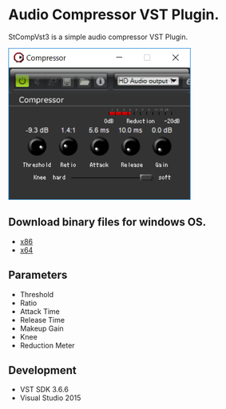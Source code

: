 # Audio Compressor VST Plugin.

StCompVst3 is a simple audio compressor VST Plugin.

![panel](doc/panel.png)

## Download binary files for windows OS.
* [x86](Release/StCompVst3.vst3)
* [x64](x64/Release/StCompVst3.vst3)

## Parameters

* Threshold
* Ratio
* Attack Time
* Release Time
* Makeup Gain
* Knee
* Reduction Meter

## Development
* VST SDK 3.6.6
* Visual Studio 2015
